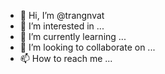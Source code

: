 - 👋 Hi, I’m @trangnvat
- 👀 I’m interested in ...
- 🌱 I’m currently learning ...
- 💞️ I’m looking to collaborate on ...
- 📫 How to reach me ...

<!---
trangnvat/trangnvat is a ✨ special ✨ repository because its `README.md` (this file) appears on your GitHub profile.
You can click the Preview link to take a look at your changes.
--->
